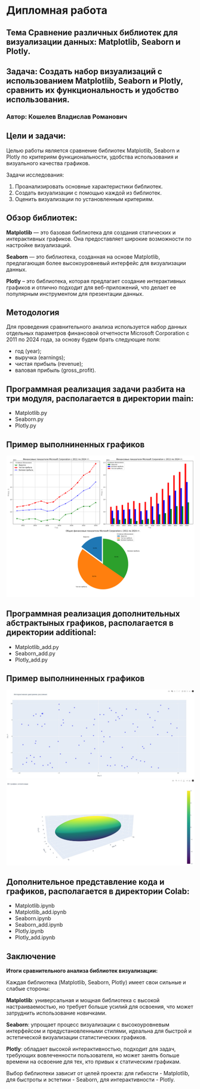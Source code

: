 # Дипломная работа

## Тема Сравнение различных библиотек для визуализации данных: Matplotlib, Seaborn и Plotly.

## Задача: Создать набор визуализаций с использованием Matplotlib, Seaborn и Plotly, сравнить их функциональность и удобство использования.

### Автор: Кошелев Владислав Романович

## Цели и задачи:

Целью работы является сравнение библиотек Matplotlib, Seaborn и Plotly по критериям функциональности, удобства использования и визуального качества графиков.

Задачи исследования:
1. Проанализировать основные характеристики библиотек.
2. Создать визуализации с помощью каждой из библиотек.
3. Оценить визуализации по установленным критериям.

## Обзор библиотек:

**Matplotlib** — это базовая библиотека для создания статических и интерактивных графиков. Она предоставляет широкие возможности по настройке визуализаций.

**Seaborn** — это библиотека, созданная на основе Matplotlib, предлагающая более высокоуровневый интерфейс для визуализации данных. 

**Plotly** – это библиотека, которая предлагает создание интерактивных графиков и отлично подходит для веб-приложений, что делает ее популярным инструментом для презентации данных.

## Методология

Для проведения сравнительного анализа используется набор данных отдельных параметров финансовой отчетности Microsoft Corporation с 2011 по 2024 года, за основу будем брать следующие поля:
- год (year);
- выручка (earnings);
- чистая прибыль (revenue);
- валовая прибыль (gross_profit).

## Программная реализация задачи разбита на три модуля, располагается в директории main:

- Matplotlib.py
- Seaborn.py
- Plotly.py

## Пример выполниненных графиков

![all_PLT.png](all_PLT.png)

## Программная реализация дополнительных абстрактыных графиков, располагается в директории additional:

- Matplotlib_add.py
- Seaborn_add.py
- Plotly_add.py

## Пример выполниненных графиков

![add_1.jpg](add_1.jpg)
![add_2.jpg](add_2.jpg)

## Дополнительное представление кода и графиков, располагается в директории Colab:

- Matplotlib.ipynb
- Matplotlib_add.ipynb
- Seaborn.ipynb
- Seaborn_add.ipynb
- Plotly.ipynb
- Plotly_add.ipynb

## Заключение
**Итоги сравнительного анализа библиотек визуализации:**

Каждая библиотека (Matplotlib, Seaborn, Plotly) имеет свои сильные и слабые стороны:

**Matplotlib**: универсальная и мощная библиотека с высокой настраиваемостью, но требует больше усилий для освоения, что может затруднить использование новичками.

**Seaborn**: упрощает процесс визуализации с высокоуровневым интерфейсом и предустановленными стилями, идеальна для быстрой и эстетической визуализации статистических графиков.

**Plotly**: обладает высокой интерактивностью, подходит для задач, требующих вовлеченности пользователя, но может занять больше времени на освоение для тех, кто привык к статическим графикам.

Выбор библиотеки зависит от целей проекта: для гибкости - Matplotlib, для быстроты и эстетики - Seaborn, для интерактивности - Plotly.
